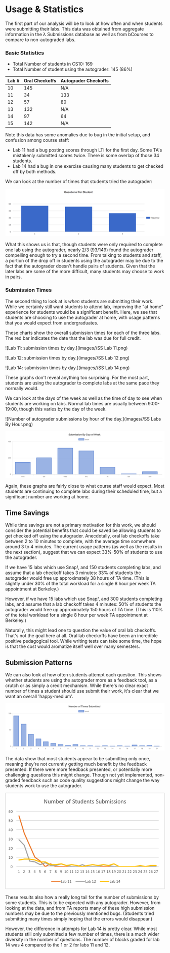 # Usage & Statistics
The first part of our analysis will be to look at how often and when students were submitting their labs. This data was obtained from aggregate information in the λ Submissions database as well as from bCourses to compare to non-autograded labs.

### Basic Statistics

* Total Number of students in CS10: 169
* Total Number of student using the autograder: 145 (86%)

| Lab # | Oral Checkoffs | Autograder Checkoffs |
| ------| -------------- | -------------------- |
| 10	| 145			 | N/A					|
| 11	| 34			 | 133					|
| 12	| 57			 | 80					|
| 13	| 132			 | N/A					|
| 14	| 97			 | 64					|
| 15	| 142			 | N/A					|

Note this data has some anomalies due to bug in the initial setup, and confusion among course staff:

* Lab 11 had a bug posting scores through LTI for the first day. Some TA's mistakenly submitted scores twice. There is some overlap of those 34 students.
* Lab 14 had a bug in one exercise causing many students to get checked off by both methods.

We can look at the number of times that students tried the autograder:

![Number of students by number of questions attempted](images//questions-attempted-num-of-students.png)

What this shows us is that, though students were only required to complete one lab using the autograder, nearly 2/3 (93/149) found the autograder compelling enough to try a second time. From talking to students and staff, a portion of the drop off in students using the autograder may be due to the fact that the autograder doesn't handle pairs of students. Given that the later labs are some of the more difficult, many students may choose to work in pairs.

### Submission Times
The second thing to look at is _when_ students are submitting their work. While we certainly still want students to attend lab, improving the "at home" experience for students would be a significant benefit. Here, we see that students are choosing to use the autograder at home, with usage patterns that you would expect from undergraduates.

These charts show the overall submission times for each of the three labs. The red bar indicates the date that the lab was due for full credit.

![Lab 11: submission times by day.](images//SS Lab 11.png)

![Lab 12: submission times by day.](images//SS Lab 12.png)

![Lab 14: submission times by day.](images//SS Lab 14.png)

These graphs don't reveal anything too surprising. For the most part, students are using the autograder to complete labs at the same pace they normally would.

We can look at the days of the week as well as the time of day to see when students are working on labs. Normal lab times are usually between 9:00-19:00, though this varies by the day of the week.

![Number of autograder submissions by hour of the day.](images//SS Labs By Hour.png)

![Number of autograder submissions by day of the week.](images//labs-day-of-week.png)

Again, these graphs are fairly close to what course staff would expect. Most students are continuing to complete labs during their scheduled time, but a significant number are working at home.

## Time Savings
While time savings are not a primary motivation for this work, we should consider the potential benefits that could be saved be allowing students to get checked off using the autograder. Anecdotally, oral lab checkoffs take between 2 to 10 minutes to complete, with the average time somewhere around 3 to 4 minutes. The current usage patterns (as well as the results in the next section), suggest that we can expect 33%-50% of students to use the autograder.

If we have 15 labs which use Snap<em>!</em>, and 150 students completing labs, and assume that a lab checkoff takes 3 minutes: 33% of students the autograder would free up approximately 38 hours of TA time. (This is slightly under 30% of the total workload for a single 8 hour per week TA appointment at Berkeley.)

However, if we have 15 labs which use Snap<em>!</em>, and 300 students completing labs, and assume that a lab checkoff takes 4 minutes: 50% of students the autograder would free up approximately 150 hours of TA time. (This is 110% of the total workload for a single 8 hour per week TA appointment at Berkeley.)

Naturally, this might lead one to question the value of oral lab checkoffs. That's not the goal here at all. Oral lab checkoffs have been an incredible positive pedagogical tool. While writing tests can take some time, the hope is that the cost would aromatize itself well over many semesters.

## Submission Patterns
We can also look at how often students attempt each question. This shows whether students are using the autograder more as a feedback tool, as a crutch or as simply a credit mechanism. While there's no clear exact number of times a student should use submit their work, it's clear that we want an overall 'happy-medium'.

![Most students appear to only submit once at the end of their work.](images//num-students-times-submitted.png)

The data show that most students appear to be submitting only once, meaning they're not currently getting much benefit by the feedback presented. If there were more feedback presented, or potentially more challenging questions this might change. Though not yet implemented, non-graded feedback such as code quality suggestions might change the way students work to use the autograder.

![Number of students by number of times submitted for each lab.](images//submissions-count-combined.png)

These results also how a really long tail for the number of submissions by some students. This is to be expected with any autograder. However, from looking at the data, and from TA reports many of these high submission numbers may be due to the previously mentioned bugs. (Students tried submitting many times simply hoping that the errors would disappear.)

However, the difference in attempts for Lab 14 is pretty clear. While most students still only submitted a few number of times, there is a much wider diversity in the number of questions. The number of blocks graded for lab 14 was 4 compared to the 1 or 2 for labs 11 and 12.

